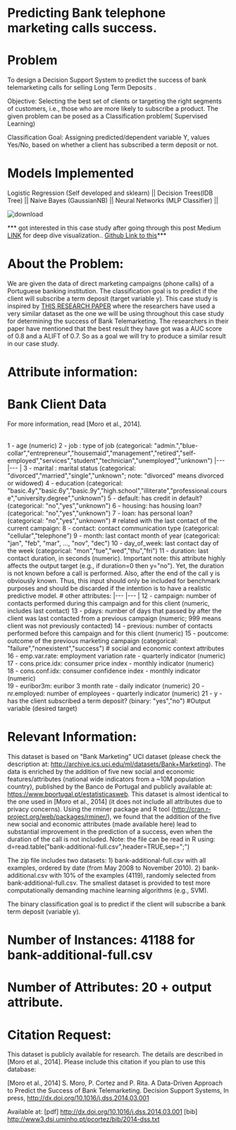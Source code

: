 # Predicting Bank telephone marketing calls success.

# Problem
To design a Decision Support System to predict the success of bank telemarketing calls for selling Long Term Deposits .

Objective: Selecting the best set of clients or targeting the right segments of customers, i.e., those who are more likely to subscribe a product.
The given problem can be posed as a Classification problem( Supervised Learning)

Classification Goal: Assigning predicted/dependent variable Y, values Yes/No, based on
whether a client has subscribed a term deposit or not.

# Models Implemented
Logistic Regression (Self developed and sklearn) ||
Decision Trees(IDB Tree) ||
Naive Bayes (GaussianNB) ||
Neural Networks (MLP Classifier) ||

![download](https://user-images.githubusercontent.com/29397302/85233705-f1b23880-b425-11ea-95ea-9ed95ea151c8.png)

*** got interested in this case study after going through this post Medium [LINK](https://towardsdatascience.com/machine-learning-case-study-a-data-driven-approach-to-predict-the-success-of-bank-telemarketing-20e37d46c31c)  for deep dive visualization.. [Github Link to this]( )***

# About the Problem:
We are given the data of direct marketing campaigns (phone calls) of a Portuguese banking institution. The classification goal is to predict if the client will subscribe a term deposit (target variable y). This case study is inspired by [THIS RESEARCH PAPER](https://github.com/mullazeeshan/Exploratory-Data-Analysis-EDA/blob/master/Bank%20telephone%20marketing%20calls%20success%20prediction/relevant%20papers/targeted_marketing.pdf) 
where the researchers have used a very similar dataset as the one we will be using throughout this case study for determining the success of Bank Telemarketing. The researchers in their paper have mentioned that the best result they have got was a AUC score of 0.8 and a ALIFT of 0.7. So as a goal we will try to produce a similar result in our case study.

# Attribute information:
# Bank Client Data
   For more information, read [Moro et al., 2014].

| | |
|--- |--- |
   1 - age (numeric)
   2 - job : type of job (categorical: "admin.","blue-collar","entrepreneur","housemaid","management","retired","self-employed","services","student","technician","unemployed","unknown")
|--- |--- |
   3 - marital : marital status (categorical: "divorced","married","single","unknown"; note: "divorced" means divorced or widowed)
   4 - education (categorical: "basic.4y","basic.6y","basic.9y","high.school","illiterate","professional.course","university.degree","unknown")
   5 - default: has credit in default? (categorical: "no","yes","unknown")
   6 - housing: has housing loan? (categorical: "no","yes","unknown")
   7 - loan: has personal loan? (categorical: "no","yes","unknown") # related with the last contact of the current campaign:
   8 - contact: contact communication type (categorical: "cellular","telephone") 
   9 - month: last contact month of year (categorical: "jan", "feb", "mar", ..., "nov", "dec")
  10 - day_of_week: last contact day of the week (categorical: "mon","tue","wed","thu","fri")
  11 - duration: last contact duration, in seconds (numeric). Important note:  this attribute highly affects the output target (e.g., if duration=0 then y="no"). Yet, the duration is not known before a call is performed. Also, after the end of the call y is obviously known. Thus, this input should only be included for benchmark purposes and should be discarded if the intention is to have a realistic predictive model. # other attributes:
|--- |--- |
  12 - campaign: number of contacts performed during this campaign and for this client (numeric, includes last contact)
  13 - pdays: number of days that passed by after the client was last contacted from a previous campaign (numeric; 999 means client was not previously contacted)
  14 - previous: number of contacts performed before this campaign and for this client (numeric)
  15 - poutcome: outcome of the previous marketing campaign (categorical: "failure","nonexistent","success") # social and economic context attributes
  16 - emp.var.rate: employment variation rate - quarterly indicator (numeric)
  17 - cons.price.idx: consumer price index - monthly indicator (numeric)     
  18 - cons.conf.idx: consumer confidence index - monthly indicator (numeric)     
  19 - euribor3m: euribor 3 month rate - daily indicator (numeric)
  20 - nr.employed: number of employees - quarterly indicator (numeric)
  21 - y - has the client subscribed a term deposit? (binary: "yes","no") #Output variable (desired target)
  
  
# Relevant Information:

   This dataset is based on "Bank Marketing" UCI dataset (please check the description at: http://archive.ics.uci.edu/ml/datasets/Bank+Marketing).
   The data is enriched by the addition of five new social and economic features/attributes (national wide indicators from a ~10M population country), published by the Banco de Portugal and publicly available at: https://www.bportugal.pt/estatisticasweb.
   This dataset is almost identical to the one used in [Moro et al., 2014] (it does not include all attributes due to privacy concerns). 
   Using the rminer package and R tool (http://cran.r-project.org/web/packages/rminer/), we found that the addition of the five new social and economic attributes (made available here) lead to substantial improvement in the prediction of a success, even when the duration of the call is not included. Note: the file can be read in R using: d=read.table("bank-additional-full.csv",header=TRUE,sep=";")
   
   The zip file includes two datasets: 
      1) bank-additional-full.csv with all examples, ordered by date (from May 2008 to November 2010).
      2) bank-additional.csv with 10% of the examples (4119), randomly selected from bank-additional-full.csv.
   The smallest dataset is provided to test more computationally demanding machine learning algorithms (e.g., SVM).

   The binary classification goal is to predict if the client will subscribe a bank term deposit (variable y).

# Number of Instances: 41188 for bank-additional-full.csv

# Number of Attributes: 20 + output attribute.

# Citation Request:
  This dataset is publicly available for research. The details are described in [Moro et al., 2014]. 
  Please include this citation if you plan to use this database:

  [Moro et al., 2014] S. Moro, P. Cortez and P. Rita. A Data-Driven Approach to Predict the Success of Bank Telemarketing. Decision Support Systems, In press, http://dx.doi.org/10.1016/j.dss.2014.03.001

  Available at: [pdf] http://dx.doi.org/10.1016/j.dss.2014.03.001
                [bib] http://www3.dsi.uminho.pt/pcortez/bib/2014-dss.txt

